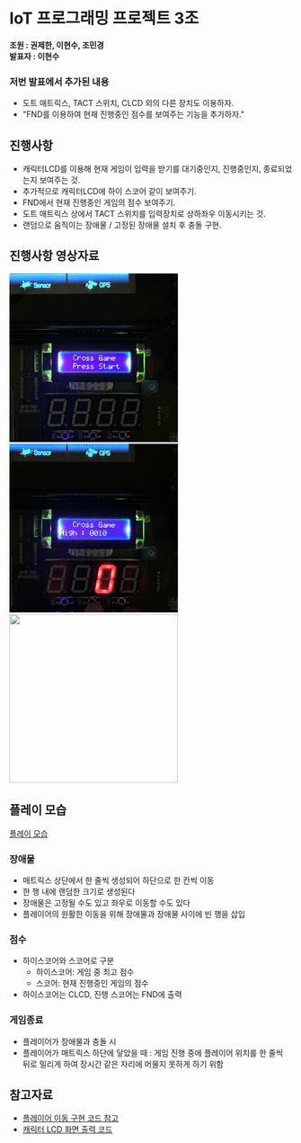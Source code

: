 # IoT 프로그래밍 프로젝트 3조

**조원 : 권제한, 이현수, 조민경**  
**발표자 : 이현수**

### 저번 발표에서 추가된 내용

- 도트 매트릭스, TACT 스위치, CLCD 외의 다른 장치도 이용하자.
- "FND를 이용하여 현재 진행중인 점수를 보여주는 기능을 추가하자."

## 진행사항

- 캐릭터LCD를 이용해 현재 게임이 입력을 받기를 대기중인지, 진행중인지, 종료되었는지 보여주는 것.
- 추가적으로 캐릭터LCD에 하이 스코어 같이 보여주기.
- FND에서 현재 진행중인 게임의 점수 보여주기.
- 도트 매트릭스 상에서 TACT 스위치를 입력장치로 상하좌우 이동시키는 것.
- 랜덤으로 움직이는 장애물 / 고정된 장애물 설치 후 충돌 구현.

## 진행사항 영상자료

<img src= "https://github.com/ioT-Team-Project-3/Team3-Project/blob/main/img/clcd_start.png" width="300" height="300">

<img src= "https://github.com/ioT-Team-Project-3/Team3-Project/blob/main/img/clcd_playing.png" width="300" height="300">

<img src= "https://github.com/ioT-Team-Project-3/Team3-Project/blob/main/img/clcd_over.png.png" width="300" height="300">

## 플레이 모습

[플레이 모습](https://youtu.be/8u6cwUS4res)


### 장애물

- 매트릭스 상단에서 한 줄씩 생성되어 하단으로 한 칸씩 이동
- 한 행 내에 랜덤한 크기로 생성된다
- 장애물은 고정될 수도 있고 좌우로 이동할 수도 있다
- 플레이어의 원활한 이동을 위해 장애물과 장애물 사이에 빈 행을 삽입

### 점수

- 하이스코어와 스코어로 구분
  - 하이스코어: 게임 중 최고 점수
  - 스코어: 현재 진행중인 게임의 점수
- 하이스코어는 CLCD, 진행 스코어는 FND에 출력

### 게임종료

- 플레이어가 장애물과 충돌 시
- 플레이어가 매트릭스 하단에 닿았을 때 : 게임 진행 중에 플레이어 위치를 한 줄씩 뒤로 밀리게 하여 장시간 같은 자리에 머물지 못하게 하기 위함



## 참고자료

- [플레이어 이동 구현 코드 참고](https://github.com/jinwoo1225/SnakeGameWithSmart4412/tree/main/Snake)
- [캐릭터 LCD 화면 출력 코드](https://hongci.tistory.com/90?category=219350)
